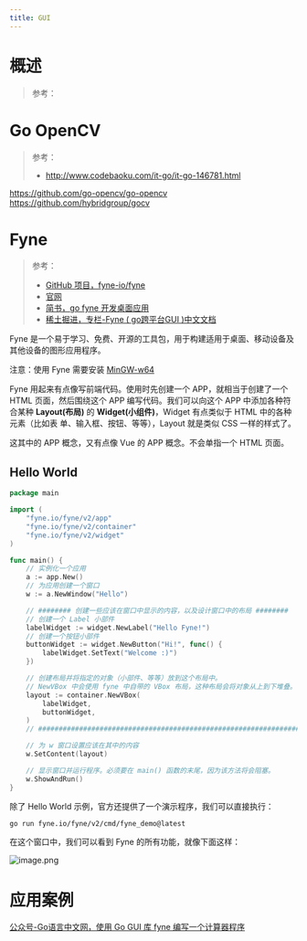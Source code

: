 ```yaml
---
title: GUI
---
```


# 概述

> 参考：

# Go OpenCV

> 参考：
> 
> - <http://www.codebaoku.com/it-go/it-go-146781.html>

<https://github.com/go-opencv/go-opencv>
<https://github.com/hybridgroup/gocv>

# Fyne

> 参考：
> 
> - [GitHub 项目，fyne-io/fyne](https://github.com/fyne-io/fyne)
> - [官网](https://fyne.io/)
> - [简书，go fyne 开发桌面应用](https://www.jianshu.com/p/be97c0668252)
> - [稀土掘进，专栏-Fyne ( go跨平台GUI )中文文档](https://juejin.cn/column/7087843642252984351)

Fyne 是一个易于学习、免费、开源的工具包，用于构建适用于桌面、移动设备及其他设备的图形应用程序。

注意：使用 Fyne 需要安装 [MinGW-w64](https://sourceforge.net/projects/mingw-w64/)

Fyne 用起来有点像写前端代码。使用时先创建一个 APP，就相当于创建了一个 HTML 页面，然后围绕这个 APP 编写代码。我们可以向这个 APP 中添加各种符合某种 **Layout(布局)** 的 **Widget(小组件)**，Widget 有点类似于 HTML 中的各种元素（比如表 单、输入框、按钮、等等），Layout 就是类似 CSS 一样的样式了。

这其中的 APP 概念，又有点像 Vue 的 APP 概念。不会单指一个 HTML 页面。

## Hello World

```go
package main

import (
	"fyne.io/fyne/v2/app"
	"fyne.io/fyne/v2/container"
	"fyne.io/fyne/v2/widget"
)

func main() {
	// 实例化一个应用
	a := app.New()
	// 为应用创建一个窗口
	w := a.NewWindow("Hello")

	// ######## 创建一些应该在窗口中显示的内容，以及设计窗口中的布局 ########
	// 创建一个 Label 小部件
	labelWidget := widget.NewLabel("Hello Fyne!")
	// 创建一个按钮小部件
	buttonWidget := widget.NewButton("Hi!", func() {
		labelWidget.SetText("Welcome :)")
	})

	// 创建布局并将指定的对象（小部件、等等）放到这个布局中。
	// NewVBox 中会使用 fyne 中自带的 VBox 布局，这种布局会将对象从上到下堆叠。
	layout := container.NewVBox(
		labelWidget,
		buttonWidget,
	)
	// #################################################################

	// 为 w 窗口设置应该在其中的内容
	w.SetContent(layout)

	// 显示窗口并运行程序。必须要在 main() 函数的末尾，因为该方法将会阻塞。
	w.ShowAndRun()
}
```

除了 Hello World 示例，官方还提供了一个演示程序，我们可以直接执行：

```bash
go run fyne.io/fyne/v2/cmd/fyne_demo@latest
```

在这个窗口中，我们可以看到 Fyne 的所有功能，就像下面这样：

![image.png](https://notes-learning.oss-cn-beijing.aliyuncs.com/go/202306271643980.png)

# 应用案例

[公众号-Go语言中文网，使用 Go GUI 库 fyne 编写一个计算器程序](https://mp.weixin.qq.com/s/VrTFMhpYvzr78ULqsQ15Sw)


